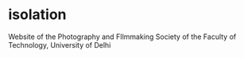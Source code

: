# isolation
Website of the Photography and FIlmmaking Society of the Faculty of Technology, University of Delhi
